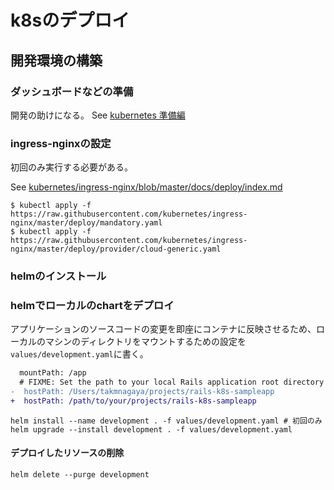 # k8sのデプロイ

## 開発環境の構築
### ダッシュボードなどの準備
開発の助けになる。
See [kubernetes 準備編](http://takmnagaya.hatenablog.com/entry/2019/01/01/155147)
### ingress-nginxの設定
初回のみ実行する必要がある。

See [kubernetes/ingress-nginx/blob/master/docs/deploy/index.md](https://github.com/kubernetes/ingress-nginx/blob/master/docs/deploy/index.md)

    $ kubectl apply -f https://raw.githubusercontent.com/kubernetes/ingress-nginx/master/deploy/mandatory.yaml
    $ kubectl apply -f https://raw.githubusercontent.com/kubernetes/ingress-nginx/master/deploy/provider/cloud-generic.yaml

### helmのインストール

### helmでローカルのchartをデプロイ

アプリケーションのソースコードの変更を即座にコンテナに反映させるため、ローカルのマシンのディレクトリをマウントするための設定を`values/development.yaml`に書く。

```diff
  mountPath: /app
  # FIXME: Set the path to your local Rails application root directory
-  hostPath: /Users/takmnagaya/projects/rails-k8s-sampleapp
+  hostPath: /path/to/your/projects/rails-k8s-sampleapp
```

    helm install --name development . -f values/development.yaml # 初回のみ
    helm upgrade --install development . -f values/development.yaml

#### デプロイしたリソースの削除

    helm delete --purge development

